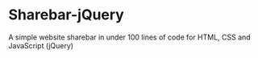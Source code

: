 Sharebar-jQuery
======

A simple website sharebar in under 100 lines of code for HTML, CSS and JavaScript (jQuery)